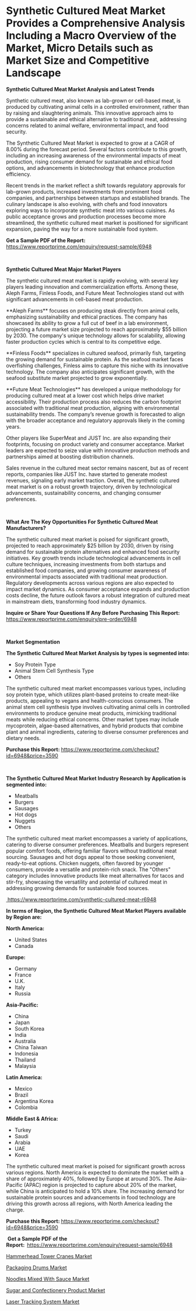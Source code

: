 <p><h1>Synthetic Cultured Meat Market Provides a Comprehensive Analysis Including a Macro Overview of the Market, Micro Details such as Market Size and Competitive Landscape</h1></p><p><strong>Synthetic Cultured Meat Market Analysis and Latest Trends</strong></p>
<p><p>Synthetic cultured meat, also known as lab-grown or cell-based meat, is produced by cultivating animal cells in a controlled environment, rather than by raising and slaughtering animals. This innovative approach aims to provide a sustainable and ethical alternative to traditional meat, addressing concerns related to animal welfare, environmental impact, and food security.</p><p>The Synthetic Cultured Meat Market is expected to grow at a CAGR of 8.00% during the forecast period. Several factors contribute to this growth, including an increasing awareness of the environmental impacts of meat production, rising consumer demand for sustainable and ethical food options, and advancements in biotechnology that enhance production efficiency. </p><p>Recent trends in the market reflect a shift towards regulatory approvals for lab-grown products, increased investments from prominent food companies, and partnerships between startups and established brands. The culinary landscape is also evolving, with chefs and food innovators exploring ways to incorporate synthetic meat into various cuisines. As public acceptance grows and production processes become more streamlined, the synthetic cultured meat market is positioned for significant expansion, paving the way for a more sustainable food system.</p></p>
<p><strong>Get a Sample PDF of the Report:&nbsp;</strong> <a href="https://www.reportprime.com/enquiry/request-sample/6948?utm_campaign=2240&utm_medium=2&utm_source=Github&utm_content=ia&utm_term=19032025&utm_id=synthetic-cultured-meat">https://www.reportprime.com/enquiry/request-sample/6948</a></p>
<p>&nbsp;</p>
<p><strong>Synthetic Cultured Meat Major Market Players</strong></p>
<p><p>The synthetic cultured meat market is rapidly evolving, with several key players leading innovation and commercialization efforts. Among these, Aleph Farms, Finless Foods, and Future Meat Technologies stand out with significant advancements in cell-based meat production.</p><p>**Aleph Farms** focuses on producing steak directly from animal cells, emphasizing sustainability and ethical practices. The company has showcased its ability to grow a full cut of beef in a lab environment, projecting a future market size projected to reach approximately $55 billion by 2030. The company's unique technology allows for scalability, allowing faster production cycles which is central to its competitive edge.</p><p>**Finless Foods** specializes in cultured seafood, primarily fish, targeting the growing demand for sustainable protein. As the seafood market faces overfishing challenges, Finless aims to capture this niche with its innovative technology. The company also anticipates significant growth, with the seafood substitute market projected to grow exponentially.</p><p>**Future Meat Technologies** has developed a unique methodology for producing cultured meat at a lower cost which helps drive market accessibility. Their production process also reduces the carbon footprint associated with traditional meat production, aligning with environmental sustainability trends. The company’s revenue growth is forecasted to align with the broader acceptance and regulatory approvals likely in the coming years.</p><p>Other players like SuperMeat and JUST Inc. are also expanding their footprints, focusing on product variety and consumer acceptance. Market leaders are expected to seize value with innovative production methods and partnerships aimed at boosting distribution channels.</p><p>Sales revenue in the cultured meat sector remains nascent, but as of recent reports, companies like JUST Inc. have started to generate modest revenues, signaling early market traction. Overall, the synthetic cultured meat market is on a robust growth trajectory, driven by technological advancements, sustainability concerns, and changing consumer preferences.</p></p>
<p>&nbsp;</p>
<p><strong>What Are The Key Opportunities For Synthetic Cultured Meat Manufacturers?</strong></p>
<p><p>The synthetic cultured meat market is poised for significant growth, projected to reach approximately $25 billion by 2030, driven by rising demand for sustainable protein alternatives and enhanced food security initiatives. Key growth trends include technological advancements in cell culture techniques, increasing investments from both startups and established food companies, and growing consumer awareness of environmental impacts associated with traditional meat production. Regulatory developments across various regions are also expected to impact market dynamics. As consumer acceptance expands and production costs decline, the future outlook favors a robust integration of cultured meat in mainstream diets, transforming food industry dynamics.</p></p>
<p><strong>Inquire or Share Your Questions If Any Before Purchasing This Report:</strong> <a href="https://www.reportprime.com/enquiry/pre-order/6948?utm_campaign=2240&utm_medium=2&utm_source=Github&utm_content=ia&utm_term=19032025&utm_id=synthetic-cultured-meat">https://www.reportprime.com/enquiry/pre-order/6948</a></p>
<p>&nbsp;</p>
<p><strong>Market Segmentation</strong></p>
<p><strong>The Synthetic Cultured Meat Market Analysis by types is segmented into:</strong></p>
<p><ul><li>Soy Protein Type</li><li>Animal Stem Cell Synthesis Type</li><li>Others</li></ul></p>
<p><p>The synthetic cultured meat market encompasses various types, including soy protein type, which utilizes plant-based proteins to create meat-like products, appealing to vegans and health-conscious consumers. The animal stem cell synthesis type involves cultivating animal cells in controlled environments to produce genuine meat products, mimicking traditional meats while reducing ethical concerns. Other market types may include mycoprotein, algae-based alternatives, and hybrid products that combine plant and animal ingredients, catering to diverse consumer preferences and dietary needs.</p></p>
<p><strong>Purchase this Report:&nbsp;</strong><a href="https://www.reportprime.com/checkout?id=6948&price=3590&utm_campaign=2240&utm_medium=2&utm_source=Github&utm_content=ia&utm_term=19032025&utm_id=synthetic-cultured-meat">https://www.reportprime.com/checkout?id=6948&price=3590</a></p>
<p>&nbsp;</p>
<p><strong>The Synthetic Cultured Meat Market Industry Research by Application is segmented into:</strong></p>
<p><ul><li>Meatballs</li><li>Burgers</li><li>Sausages</li><li>Hot dogs</li><li>Nuggets</li><li>Others</li></ul></p>
<p><p>The synthetic cultured meat market encompasses a variety of applications, catering to diverse consumer preferences. Meatballs and burgers represent popular comfort foods, offering familiar flavors without traditional meat sourcing. Sausages and hot dogs appeal to those seeking convenient, ready-to-eat options. Chicken nuggets, often favored by younger consumers, provide a versatile and protein-rich snack. The "Others" category includes innovative products like meat alternatives for tacos and stir-fry, showcasing the versatility and potential of cultured meat in addressing growing demands for sustainable food sources.</p></p>
<p><a href="https://www.reportprime.com/synthetic-cultured-meat-r6948?utm_campaign=2240&utm_medium=2&utm_source=Github&utm_content=ia&utm_term=19032025&utm_id=synthetic-cultured-meat">&nbsp;https://www.reportprime.com/synthetic-cultured-meat-r6948</a></p>
<p><strong>In terms of Region, the Synthetic Cultured Meat Market Players available by Region are:</strong></p>
<p>
    <p> <strong> North America: </strong>
        <ul>
            <li>United States</li>
            <li>Canada</li>
        </ul>
        </p> 
    <p> <strong> Europe: </strong>
        <ul>
            <li>Germany</li>
            <li>France</li>
            <li>U.K.</li>
            <li>Italy</li>
            <li>Russia</li>
        </ul>
        </p> 
    <p> <strong> Asia-Pacific: </strong>
        <ul>
            <li>China</li>
            <li>Japan</li>
            <li>South Korea</li>
            <li>India</li>
            <li>Australia</li>
            <li>China Taiwan</li>
            <li>Indonesia</li>
            <li>Thailand</li>
            <li>Malaysia</li>
        </ul>
        </p> 
    <p> <strong> Latin America: </strong>
        <ul>
            <li>Mexico</li>
            <li>Brazil</li>
            <li>Argentina Korea</li>
            <li>Colombia</li>
        </ul>
        </p> 
    <p> <strong> Middle East & Africa: </strong>
        <ul>
            <li>Turkey</li>
            <li>Saudi</li>
            <li>Arabia</li>
            <li>UAE</li>
            <li>Korea</li>
        </ul>
    </p>
    </p>
<p><p>The synthetic cultured meat market is poised for significant growth across various regions. North America is expected to dominate the market with a share of approximately 40%, followed by Europe at around 30%. The Asia-Pacific (APAC) region is projected to capture about 20% of the market, while China is anticipated to hold a 10% share. The increasing demand for sustainable protein sources and advancements in food technology are driving this growth across all regions, with North America leading the charge.</p></p>
<p><strong>Purchase this Report: </strong><a href="https://www.reportprime.com/checkout?id=6948&price=3590&utm_campaign=2240&utm_medium=2&utm_source=Github&utm_content=ia&utm_term=19032025&utm_id=synthetic-cultured-meat">https://www.reportprime.com/checkout?id=6948&price=3590</a></p>
<p>&nbsp;<strong>Get a Sample PDF of the Report:&nbsp;&nbsp;</strong><a href="https://www.reportprime.com/enquiry/request-sample/6948?utm_campaign=2240&utm_medium=2&utm_source=Github&utm_content=ia&utm_term=19032025&utm_id=synthetic-cultured-meat">https://www.reportprime.com/enquiry/request-sample/6948</a></p>
<p><strong></strong></p>
<p><p><a href="https://www.linkedin.com/pulse/hammerhead-tower-cranes-market-outlook-2025-2032-regional-sfkjc?utm_campaign=2240&utm_medium=2&utm_source=Github&utm_content=ia&utm_term=19032025&utm_id=synthetic-cultured-meat">Hammerhead Tower Cranes Market</a></p><p><a href="https://www.linkedin.com/pulse/revenue-demand-packaging-drums-market-expected-grow-102-v4u4c?utm_campaign=2240&utm_medium=2&utm_source=Github&utm_content=ia&utm_term=19032025&utm_id=synthetic-cultured-meat">Packaging Drums Market</a></p><p><a href="https://github.com/ernierintzfu/Market-Research-Report-List-1/blob/main/noodles-mixed-with-sauce-market.md?utm_campaign=2240&utm_medium=2&utm_source=Github&utm_content=ia&utm_term=19032025&utm_id=synthetic-cultured-meat">Noodles Mixed With Sauce Market</a></p><p><a href="https://github.com/kielbledeni0/Market-Research-Report-List-1/blob/main/sugar-and-confectionery-product-market.md?utm_campaign=2240&utm_medium=2&utm_source=Github&utm_content=ia&utm_term=19032025&utm_id=synthetic-cultured-meat">Sugar and Confectionery Product Market</a></p><p><a href="https://www.linkedin.com/pulse/comprehensive-laser-tracking-system-market-size-report-2025-m4dgc?utm_campaign=2240&utm_medium=2&utm_source=Github&utm_content=ia&utm_term=19032025&utm_id=synthetic-cultured-meat">Laser Tracking System Market</a></p></p>